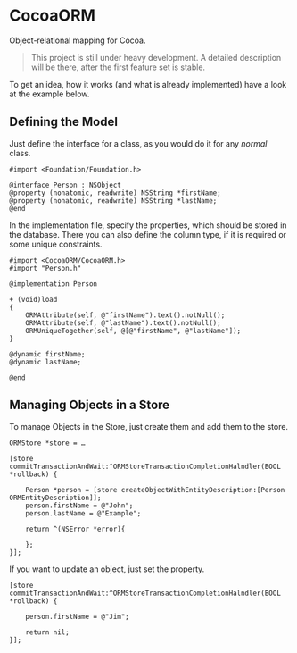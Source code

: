 # CocoaORM

Object-relational mapping for Cocoa.

> This project is still under heavy development. A detailed description will be there, after the first feature set is stable.

To get an idea, how it works (and what is already implemented) have a look at the example below.

## Defining the Model

Just define the interface for a class, as you would do it for any _normal_ class.
    
    #import <Foundation/Foundation.h>
    
    @interface Person : NSObject
    @property (nonatomic, readwrite) NSString *firstName;
    @property (nonatomic, readwrite) NSString *lastName;
    @end
    
In the implementation file, specify the properties, which should be stored in the database. There you can also define the column type, if it is required or some unique constraints. 
    
    #import <CocoaORM/CocoaORM.h>
    #import "Person.h"

    @implementation Person

    + (void)load
    {
        ORMAttribute(self, @"firstName").text().notNull();
        ORMAttribute(self, @"lastName").text().notNull();
        ORMUniqueTogether(self, @[@"firstName", @"lastName"]);
    }

    @dynamic firstName;
    @dynamic lastName;
    
    @end

## Managing Objects in a Store

To manage Objects in the Store, just create them and add them to the store.

    ORMStore *store = …

    [store commitTransactionAndWait:^ORMStoreTransactionCompletionHalndler(BOOL *rollback) {
        
        Person *person = [store createObjectWithEntityDescription:[Person ORMEntityDescription]];
        person.firstName = @"John";
        person.lastName = @"Example";
        
        return ^(NSError *error){
            
        };
    }];

If you want to update an object, just set the property.

    [store commitTransactionAndWait:^ORMStoreTransactionCompletionHalndler(BOOL *rollback) {
        
        person.firstName = @"Jim";
        
        return nil;
    }];
